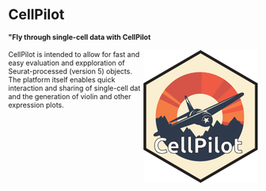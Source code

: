 # CellPilot
#### "Fly through single-cell data with CellPilot

<img align="right" src="www/CellPilot.png" width="231.2" height="267.3">

CellPilot is intended to allow for fast and easy evaluation and expploration of  Seurat-processed (version 5) objects. The platform itself enables quick interaction and sharing of single-cell dat and the generation of violin and other expression plots.  
